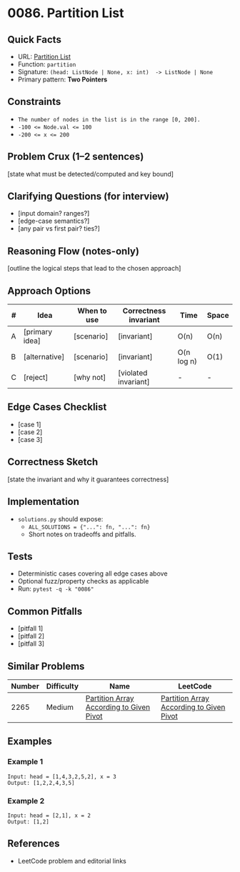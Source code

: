 # 0086. Partition List

## Quick Facts

- URL: [Partition List](https://leetcode.com/problems/partition-list/)
- Function: `partition`
- Signature: `(head: ListNode | None, x: int)  -> ListNode | None`
- Primary pattern: **Two Pointers**

## Constraints

- `The number of nodes in the list is in the range [0, 200].`
- `-100 <= Node.val <= 100`
- `-200 <= x <= 200`

## Problem Crux (1–2 sentences)

[state what must be detected/computed and key bound]

## Clarifying Questions (for interview)

- [input domain? ranges?]
- [edge-case semantics?]
- [any pair vs first pair? ties?]

## Reasoning Flow (notes-only)

[outline the logical steps that lead to the chosen approach]

## Approach Options

| # | Idea | When to use | Correctness invariant | Time | Space |
|---|------|-------------|-----------------------|------|-------|
| A | [primary idea] | [scenario] | [invariant] | O(n) | O(n) |
| B | [alternative] | [scenario] | [invariant] | O(n log n) | O(1) |
| C | [reject] | [why not] | [violated invariant] | - | - |

## Edge Cases Checklist

- [case 1]
- [case 2]
- [case 3]

## Correctness Sketch

[state the invariant and why it guarantees correctness]

## Implementation

- `solutions.py` should expose:
  - `ALL_SOLUTIONS = {"...": fn, "...": fn}`
  - Short notes on tradeoffs and pitfalls.

## Tests

- Deterministic cases covering all edge cases above
- Optional fuzz/property checks as applicable
- Run: `pytest -q -k "0086"`

## Common Pitfalls

- [pitfall 1]
- [pitfall 2]
- [pitfall 3]

## Similar Problems

| Number | Difficulty | Name | LeetCode |
|---|---|---|---|
| 2265 | Medium | [Partition Array According to Given Pivot](../2265-partition-array-according-to-given-pivot/readme.md) | [Partition Array According to Given Pivot](https://leetcode.com/problems/partition-array-according-to-given-pivot/) |

## Examples

### Example 1

```text
Input: head = [1,4,3,2,5,2], x = 3
Output: [1,2,2,4,3,5]
```

### Example 2

```text
Input: head = [2,1], x = 2
Output: [1,2]
```

## References

- LeetCode problem and editorial links
